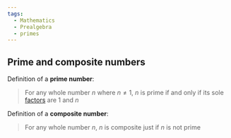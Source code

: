 ```yaml
---
tags:
  - Mathematics
  - Prealgebra
  - primes
---
```


## Prime and composite numbers

Definition of a **prime number**:

 > 
 > For any whole number $n$ where $n \neq 1$, $n$ is prime if and only if its sole [factors](Factors%20and%20divisors.md) are $1$ and $n$

Definition of a **composite number**:

 > 
 > For any whole number $n$, $n$ is composite just if $n$ is not prime
